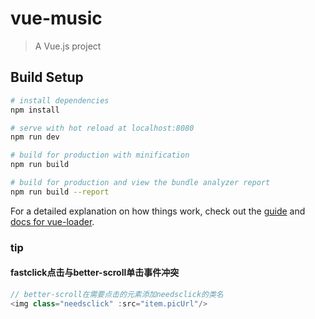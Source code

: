 # vue-music

> A Vue.js project

## Build Setup

``` bash
# install dependencies
npm install

# serve with hot reload at localhost:8080
npm run dev

# build for production with minification
npm run build

# build for production and view the bundle analyzer report
npm run build --report
```

For a detailed explanation on how things work, check out the [guide](http://vuejs-templates.github.io/webpack/) and [docs for vue-loader](http://vuejs.github.io/vue-loader).

### tip

#### fastclick点击与better-scroll单击事件冲突
```javascript
// better-scroll在需要点击的元素添加needsclick的类名
<img class="needsclick" :src="item.picUrl"/>
```

